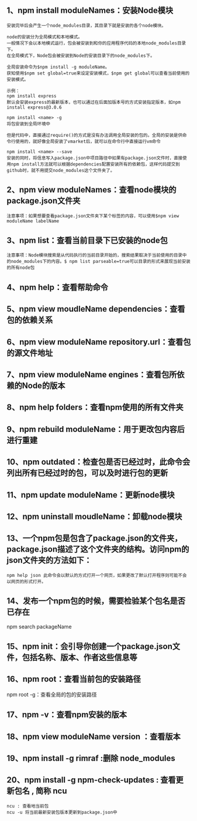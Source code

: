 ## 1、npm install moduleNames：安装Node模块

    安装完毕后会产生一个node_modules目录，其目录下就是安装的各个node模块。

    node的安装分为全局模式和本地模式。
    一般情况下会以本地模式运行，包会被安装到和你的应用程序代码的本地node_modules目录下。
    在全局模式下，Node包会被安装到Node的安装目录下的node_modules下。

    全局安装命令为$npm install -g moduleName。
    获知使用$npm set global=true来设定安装模式，$npm get global可以查看当前使用的安装模式。

    示例：
    npm install express 
    默认会安装express的最新版本，也可以通过在后面加版本号的方式安装指定版本，如npm install express@3.0.6

    npm install <name> -g 
    将包安装到全局环境中

    但是代码中，直接通过require()的方式是没有办法调用全局安装的包的。全局的安装是供命令行使用的，就好像全局安装了vmarket后，就可以在命令行中直接运行vm命令

    npm install <name> --save 
    安装的同时，将信息写入package.json中项目路径中如果有package.json文件时，直接使用npm install方法就可以根据dependencies配置安装所有的依赖包，这样代码提交到github时，就不用提交node_modules这个文件夹了。

## 2、npm view moduleNames：查看node模块的package.json文件夹

    注意事项：如果想要查看package.json文件夹下某个标签的内容，可以使用$npm view moduleName labelName

## 3、npm list：查看当前目录下已安装的node包

    注意事项：Node模块搜索是从代码执行的当前目录开始的，搜索结果取决于当前使用的目录中的node_modules下的内容。$ npm list parseable=true可以目录的形式来展现当前安装的所有node包

## 4、npm help：查看帮助命令

## 5、npm view moudleName dependencies：查看包的依赖关系

## 6、npm view moduleName repository.url：查看包的源文件地址

## 7、npm view moduleName engines：查看包所依赖的Node的版本

## 8、npm help folders：查看npm使用的所有文件夹

## 9、npm rebuild moduleName：用于更改包内容后进行重建

## 10、npm outdated：检查包是否已经过时，此命令会列出所有已经过时的包，可以及时进行包的更新

## 11、npm update moduleName：更新node模块

## 12、npm uninstall moudleName：卸载node模块

## 13、一个npm包是包含了package.json的文件夹，package.json描述了这个文件夹的结构。访问npm的json文件夹的方法如下：

    npm help json 此命令会以默认的方式打开一个网页，如果更改了默认打开程序则可能不会以网页的形式打开。

## 14、发布一个npm包的时候，需要检验某个包名是否已存在

  npm search packageName

## 15、npm init：会引导你创建一个package.json文件，包括名称、版本、作者这些信息等

## 16、npm root：查看当前包的安装路径
  npm root -g：查看全局的包的安装路径

## 17、npm -v：查看npm安装的版本

## 18、npm view moduleName version ：查看版本

## 19、npm install -g rimraf :删除 node_modules

## 20、npm install -g npm-check-updates : 查看更新包名 , 简称 ncu
    ncu : 查看地当前包
    ncu -u 将当前最新安装包版本更新到package.json中
